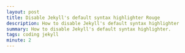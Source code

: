 ```yaml
---
layout: post
title: Disable Jekyll's default syntax highlighter Rouge
description: How to disable Jekyll's default syntax highlighter
summary: How to disable Jekyll's default syntax highlighter.
tags: coding jekyll
minute: 2
---
```

